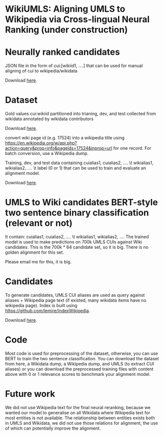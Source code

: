 # WikiUMLS: Aligning UMLS to Wikipedia via Cross-lingual Neural Ranking (under construction)


# Neurally ranked candidates 

JSON file in the form of cui:[wikiid1, ....] that can be used for manual aligning of cui to wikipedia/wikidata

Download [here](https://drive.google.com/open?id=12EGrZr1KFcFS9UwFCTnf_--XUCqW1yf9).

# Dataset 

Gold values cui:wikiid partitioned into trianing, dev, and test collected from wikidata annotated by wikidata contributors

Download [here](https://drive.google.com/file/d/1W6ACUp5X4c4M0ER12CHGAUDW4m_aTfrB/view?usp=sharing).

convert wiki page id (e.g. 17524) into a wikipedia title using https://en.wikipedia.org/w/api.php?action=query&prop=info&pageids=17524&inprop=url for one record. For batch conversion, use a Wikipedia dump.

Training, dev, and test data containing cuialias1, cuialias2, ....  \t wikialias1, wikialias2, .... \t label (0 or 1)
that can be used to train and evaluate an alignment model.

Download [here](https://drive.google.com/file/d/1Y2gbF8xpc9YhJXMEyvdymAweCdNKdHzQ/view?usp=sharing).

# UMLS to Wiki candidates BERT-style two sentence binary classification (relevant or not)

It contain: cuialias1, cuialias2, ....  \t wikialias1, wikialias2, ....
The trained model is used to make predictions on 700k UMLS CUIs against Wiki candidates.
This is the 700k * 64 candidate set, so it is big. There is no golden alignment for this set.

Please email me for this, it is big.


# Candidates

To generate candidates, UMLS CUI aliases are used as query against aliases + Wikipedia page text (if existed, many wikidata items have no wikipedia page). Index is built using https://github.com/lemire/IndexWikipedia.

Download [here](https://drive.google.com/file/d/1mYetd62m_wEMZ4L93OQyZUiAe4GyRCIm/view?usp=sharing).


# Code

Most code is used for preprocessing of the dataset, otherwise, you can use BERT to train the two sentence classification.
You can download the dataset from here, a Wikidata dump, a Wikipedia dump, and UMLS (to extract CUI aliases) or you can download the preprocessed training files with content above with 0 or 1 relevance scores to benchmark your alignment model.

# Future work
We did not use Wikipedia text for the final neural reranking, because we wanted our model to generalise on all Wikidata where Wikipedia text for most entities is not available. The relationship between entities exists both in UMLS and Wikidata, we did not use those relations for alignment, the use of which can potentially improve the alignment.

